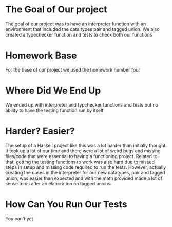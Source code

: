 # The Goal of Our project
The goal of our project was to have an interpreter function with an environment that included the data types pair and tagged union. We also created a typechecker function and tests to check both our functions

# Homework Base
For the base of our project we used the homework number four

# Where Did We End Up
We ended up with interpreter and typchecker functions and tests but no ability to have the testing function run by itself

# Harder? Easier?
The setup of a Haskell project like this was a lot harder than initially thought. It took up a lot of our time and there were a lot of weird bugs and missing files/code that were essential to having a functioning project. Related to that, getting the testing functions to work was also hard due to missed steps in setup and missing code required to run the tests. However, actually creating the cases in the interpreter for our new datatypes, pair and tagged union, was easier than expected and with the math provided made a lot of sense to us after an elaboration on tagged unions.

# How Can You Run Our Tests
You can't yet
